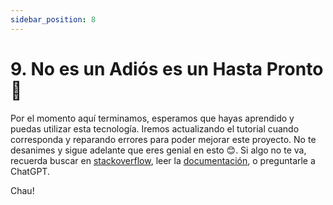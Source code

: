```yaml
---
sidebar_position: 8
---
```


# 9. No es un Adiós es un Hasta Pronto 👋

Por el momento aquí terminamos, esperamos que hayas aprendido y puedas utilizar esta tecnología.
Iremos actualizando el tutorial cuando corresponda y reparando errores para poder mejorar este proyecto.
No te desanimes y sigue adelante que eres genial en esto 😊. Si algo no te va, recuerda buscar en [stackoverflow](https://stackoverflow.com/), leer la [documentación](https://docs.docker.com/?_gl=1*scpqca*_gcl_au*ODc1OTAxNjMyLjE3MzQ3MTczNTc.*_ga*NzU4ODY0NjguMTczNDcxNzM1Nw..*_ga_XJWPQMJYHQ*MTczNTUxMzUxNy42LjEuMTczNTUxMzUyMS41Ni4wLjA.), o preguntarle a ChatGPT. 

Chau!